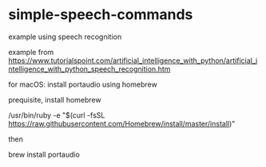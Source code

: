 # simple-speech-commands
example using speech recognition

example from https://www.tutorialspoint.com/artificial_intelligence_with_python/artificial_intelligence_with_python_speech_recognition.htm

for macOS: install portaudio using homebrew

prequisite, install homebrew

/usr/bin/ruby -e "$(curl -fsSL https://raw.githubusercontent.com/Homebrew/install/master/install)"

then 

brew install portaudio

